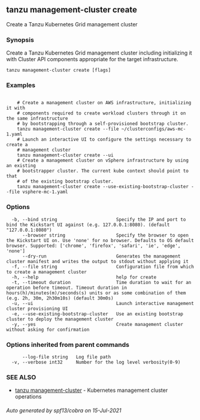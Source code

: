 ## tanzu management-cluster create

Create a Tanzu Kubernetes Grid management cluster

### Synopsis

Create a Tanzu Kubernetes Grid management cluster including initializing it with Cluster API components appropriate for the target infrastructure.

```
tanzu management-cluster create [flags]
```

### Examples

```

    # Create a management cluster on AWS infrastructure, initializing it with
    # components required to create workload clusters through it on the same infrastructure
    # by bootstrapping through a self-provisioned bootstrap cluster.
    tanzu management-cluster create --file ~/clusterconfigs/aws-mc-1.yaml
    # Launch an interactive UI to configure the settings necessary to create a
    # management cluster
    tanzu management-cluster create --ui
    # Create a management cluster on vSphere infrastructure by using an existing
    # bootstrapper cluster. The current kube context should point to that
    # of the existing bootstrap cluster.
    tanzu management-cluster create --use-existing-bootstrap-cluster --file vsphere-mc-1.yaml
```

### Options

```
  -b, --bind string                      Specify the IP and port to bind the Kickstart UI against (e.g. 127.0.0.1:8080). (default "127.0.0.1:8080")
      --browser string                   Specify the browser to open the Kickstart UI on. Use 'none' for no browser. Defaults to OS default browser. Supported: ['chrome', 'firefox', 'safari', 'ie', 'edge', 'none']
      --dry-run                          Generates the management cluster manifest and writes the output to stdout without applying it
  -f, --file string                      Configuration file from which to create a management cluster
  -h, --help                             help for create
  -t, --timeout duration                 Time duration to wait for an operation before timeout. Timeout duration in hours(h)/minutes(m)/seconds(s) units or as some combination of them (e.g. 2h, 30m, 2h30m10s) (default 30m0s)
  -u, --ui                               Launch interactive management cluster provisioning UI
  -e, --use-existing-bootstrap-cluster   Use an existing bootstrap cluster to deploy the management cluster
  -y, --yes                              Create management cluster without asking for confirmation
```

### Options inherited from parent commands

```
      --log-file string   Log file path
  -v, --verbose int32     Number for the log level verbosity(0-9)
```

### SEE ALSO

* [tanzu management-cluster](tanzu_management-cluster.md)     - Kubernetes management cluster operations

###### Auto generated by spf13/cobra on 15-Jul-2021
